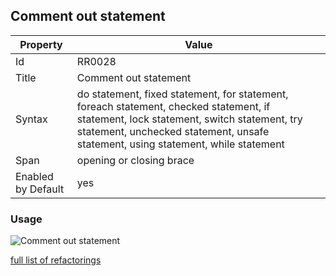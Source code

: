 ## Comment out statement

Property | Value
--- | ---
Id|RR0028
Title|Comment out statement
Syntax|do statement, fixed statement, for statement, foreach statement, checked statement, if statement, lock statement, switch statement, try statement, unchecked statement, unsafe statement, using statement, while statement
Span|opening or closing brace
Enabled by Default|yes

### Usage

![Comment out statement](../../images/refactorings/CommentOutStatement.png)

[full list of refactorings](Refactorings.md)